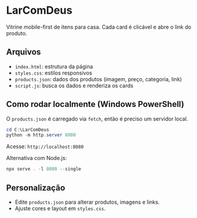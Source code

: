 # LarComDeus

Vitrine mobile-first de itens para casa. Cada card é clicável e abre o link do produto.

## Arquivos
- `index.html`: estrutura da página
- `styles.css`: estilos responsivos
- `products.json`: dados dos produtos (imagem, preço, categoria, link)
- `script.js`: busca os dados e renderiza os cards

## Como rodar localmente (Windows PowerShell)
O `products.json` é carregado via `fetch`, então é preciso um servidor local.

```powershell
cd C:\LarComDeus
python -m http.server 8080
```
Acesse: `http://localhost:8080`

Alternativa com Node.js:
```powershell
npx serve . -l 8080 --single
```

## Personalização
- Edite `products.json` para alterar produtos, imagens e links.
- Ajuste cores e layout em `styles.css`.


